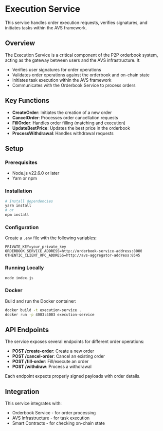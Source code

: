 # Execution Service

This service handles order execution requests, verifies signatures, and initiates tasks within the AVS framework.

## Overview

The Execution Service is a critical component of the P2P orderbook system, acting as the gateway between users and the AVS infrastructure. It:

- Verifies user signatures for order operations
- Validates order operations against the orderbook and on-chain state
- Initiates task execution within the AVS framework
- Communicates with the Orderbook Service to process orders

## Key Functions

- **CreateOrder**: Initiates the creation of a new order
- **CancelOrder**: Processes order cancellation requests
- **FillOrder**: Handles order filling (matching and execution)
- **UpdateBestPrice**: Updates the best price in the orderbook
- **ProcessWithdrawal**: Handles withdrawal requests

## Setup

### Prerequisites
- Node.js v22.6.0 or later
- Yarn or npm

### Installation

```bash
# Install dependencies
yarn install
# or
npm install
```

### Configuration

Create a `.env` file with the following variables:
```
PRIVATE_KEY=your_private_key
ORDERBOOK_SERVICE_ADDRESS=http://orderbook-service-address:8000
OTHENTIC_CLIENT_RPC_ADDRESS=http://avs-aggregator-address:8545
```

### Running Locally

```bash
node index.js
```

### Docker

Build and run the Docker container:

```bash
docker build -t execution-service .
docker run -p 4003:4003 execution-service
```

## API Endpoints

The service exposes several endpoints for different order operations:

- **POST /create-order**: Create a new order
- **POST /cancel-order**: Cancel an existing order
- **POST /fill-order**: Fill/execute an order
- **POST /withdraw**: Process a withdrawal

Each endpoint expects properly signed payloads with order details.

## Integration

This service integrates with:
- Orderbook Service - for order processing
- AVS Infrastructure - for task execution
- Smart Contracts - for checking on-chain state 